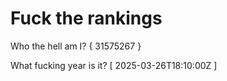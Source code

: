# Fuck the rankings

Who the hell am I?
{ 31575267 }

What fucking year is it?
[ 2025-03-26T18:10:00Z ]
